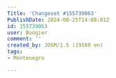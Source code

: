 ```yaml
---
Title: 'Changeset #155739063'
PublishDate: 2024-08-25T14:08:01Z
id: 155739063
user: Boogier
comment: ''
created_by: JOSM/1.5 (19160 en)
tags:
- Montenegro

---
```

